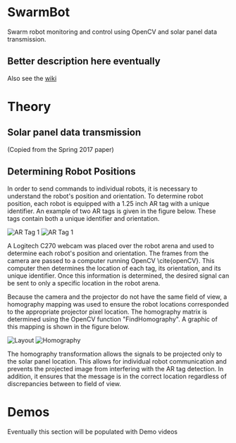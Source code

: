 # SwarmBot
Swarm robot monitoring and control using OpenCV and solar panel data transmission.

## Better description here eventually
Also see the [wiki](https://github.com/behollan/SwarmBot/wiki)

# Theory
## Solar panel data transmission
(Copied from the Spring 2017 paper)


## Determining Robot Positions
In order to send commands to individual robots, it is necessary to understand the robot's position and orientation. To determine robot position, each robot is equipped with a 1.25 inch AR tag with a unique identifier. An example of two AR tags is given in the figure below. These tags contain both a unique identifier and orientation.
 
![AR Tag 1](/images/AR1.png) ![AR Tag 1](/images/AR.png)

A Logitech C270 webcam was placed over the robot arena and used to determine each robot's position and orientation. The frames from the camera are passed to a computer running OpenCV \cite{openCV}. This computer then determines the location of each tag, its orientation, and its unique identifier. Once this information is determined, the desired signal can be sent to only a specific location in the robot arena. 

Because the camera and the projector do not have the same field of view, a homography mapping was used to ensure the robot locations corresponded to the appropriate projector pixel location. The homography matrix is determined using the OpenCV function "FindHomography". A graphic of this mapping is shown in the figure below.

![Layout](/images/Layout.png)
![Homography](/iamges/Homography.png)

The homography transformation allows the signals to be projected only to the solar panel location. This allows for individual robot communication and prevents the projected image from interfering with the AR tag detection. In addition, it ensures that the message is in the correct location regardless of discrepancies between to field of view.

# Demos
Eventually this section will be populated with Demo videos
